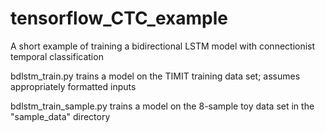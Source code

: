 # tensorflow_CTC_example
A short example of training a bidirectional LSTM model with connectionist temporal classification

bdlstm_train.py trains a model on the TIMIT training data set; assumes appropriately formatted inputs

bdlstm_train_sample.py trains a model on the 8-sample toy data set in the "sample_data" directory
